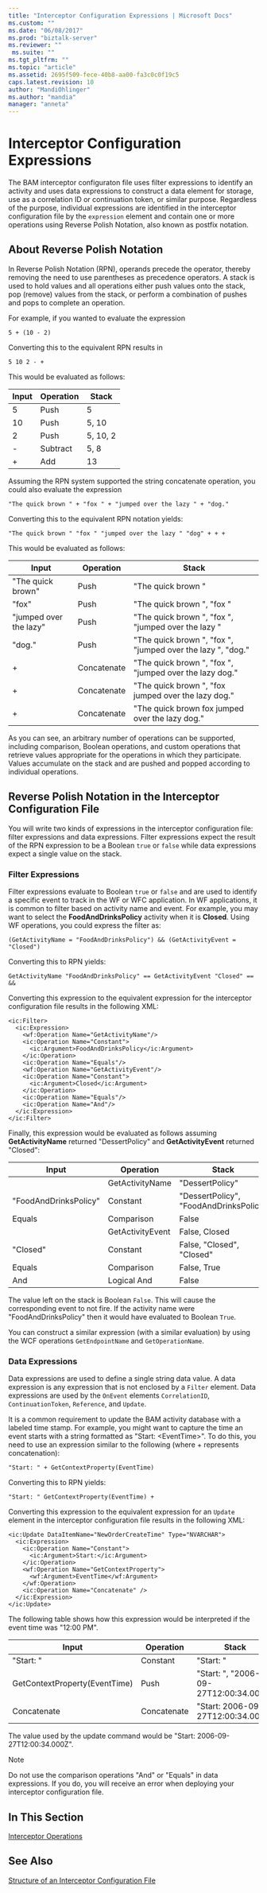 ```yaml
---
title: "Interceptor Configuration Expressions | Microsoft Docs"
ms.custom: ""
ms.date: "06/08/2017"
ms.prod: "biztalk-server"
ms.reviewer: ""
 ms.suite: ""
ms.tgt_pltfrm: ""
ms.topic: "article"
ms.assetid: 2695f509-fece-40b8-aa00-fa3c0c0f19c5
caps.latest.revision: 10
author: "MandiOhlinger"
ms.author: "mandia"
manager: "anneta"
---
```

# Interceptor Configuration Expressions
The BAM interceptor configuraton file uses filter expressions to identify an activity and uses data expressions to construct a data element for storage, use as a correlation ID or continuation token, or similar purpose. Regardless of the purpose, individual expressions are identified in the interceptor configuration file by the `expression` element and contain one or more operations using Reverse Polish Notation, also known as postfix notation.  
  
## About Reverse Polish Notation  
 In Reverse Polish Notation (RPN), operands precede the operator, thereby removing the need to use parentheses as precedence operators. A stack is used to hold values and all operations either push values onto the stack, pop (remove) values from the stack, or perform a combination of pushes and pops to complete an operation.  
  
 For example, if you wanted to evaluate the expression  
  
 `5 + (10 - 2)`  
  
 Converting this to the equivalent RPN results in  
  
 `5 10 2 - +`  
  
 This would be evaluated as follows:  
  
|Input|Operation|Stack|  
|-----------|---------------|-----------|  
|5|Push|5|  
|10|Push|5, 10|  
|2|Push|5, 10, 2|  
|-|Subtract|5, 8|  
|+|Add|13|  
  
 Assuming the RPN system supported the string concatenate operation, you could also evaluate the expression  
  
 `"The quick brown " + "fox " + "jumped over the lazy " + "dog."`  
  
 Converting this to the equivalent RPN notation yields:  
  
 `"The quick brown " "fox " "jumped over the lazy " "dog" + + +`  
  
 This would be evaluated as follows:  
  
|Input|Operation|Stack|  
|-----------|---------------|-----------|  
|"The quick brown"|Push|"The quick brown "|  
|"fox"|Push|"The quick brown ", "fox "|  
|"jumped over the lazy"|Push|"The quick brown ", "fox ", "jumped over the lazy "|  
|"dog."|Push|"The quick brown ", "fox ", "jumped over the lazy ", "dog."|  
|+|Concatenate|"The quick brown ", "fox ", "jumped over the lazy dog."|  
|+|Concatenate|"The quick brown ", "fox jumped over the lazy dog."|  
|+|Concatenate|"The quick brown fox jumped over the lazy dog."|  
  
 As you can see, an arbitrary number of operations can be supported, including comparison, Boolean operations, and custom operations that retrieve values appropriate for the operations in which they participate. Values accumulate on the stack and are pushed and popped according to individual operations.  
  
## Reverse Polish Notation in the Interceptor Configuration File  
 You will write two kinds of expressions in the interceptor configuration file: filter expressions and data expressions. Filter expressions expect the result of the RPN expression to be a Boolean `true` or `false` while data expressions expect a single value on the stack.  
  
### Filter Expressions  
 Filter expressions evaluate to Boolean `true` or `false` and are used to identify a specific event to track in the WF or WFC application. In WF applications, it is common to filter based on activity name and event. For example, you may want to select the **FoodAndDrinksPolicy** activity when it is **Closed**. Using WF operations, you could express the filter as:  
  
 `(GetActivityName = "FoodAndDrinksPolicy") && (GetActivityEvent = "Closed")`  
  
 Converting this to RPN yields:  
  
 `GetActivityName "FoodAndDrinksPolicy" == GetActivityEvent "Closed" == &&`  
  
 Converting this expression to the equivalent expression for the interceptor configuration file results in the following XML:  
  
```  
<ic:Filter>  
  <ic:Expression>  
    <wf:Operation Name="GetActivityName"/>  
    <ic:Operation Name="Constant">  
      <ic:Argument>FoodAndDrinksPolicy</ic:Argument>  
    </ic:Operation>  
    <ic:Operation Name="Equals"/>  
    <wf:Operation Name="GetActivityEvent"/>  
    <ic:Operation Name="Constant">  
      <ic:Argument>Closed</ic:Argument>  
    </ic:Operation>  
    <ic:Operation Name="Equals"/>  
    <ic:Operation Name="And"/>  
  </ic:Expression>  
</ic:Filter>  
```  
  
 Finally, this expression would be evaluated as follows assuming **GetActivityName** returned "DessertPolicy" and **GetActivityEvent** returned "Closed":  
  
|Input|Operation|Stack|  
|-----------|---------------|-----------|  
||GetActivityName|"DessertPolicy"|  
|"FoodAndDrinksPolicy"|Constant|"DessertPolicy", "FoodAndDrinksPolicy"|  
|Equals|Comparison|False|  
||GetActivityEvent|False, Closed|  
|"Closed"|Constant|False, "Closed", "Closed"|  
|Equals|Comparison|False, True|  
|And|Logical And|False|  
  
 The value left on the stack is Boolean `False`. This will cause the corresponding event to not fire. If the activity name were "FoodAndDrinksPolicy" then it would have evaluated to Boolean `True`.  
  
 You can construct a similar expression (with a similar evaluation) by using the WCF operations `GetEndpointName` and `GetOperationName`.  
  
### Data Expressions  
 Data expressions are used to define a single string data value. A data expression is any expression that is not enclosed by a `Filter` element. Data expressions are used by the `OnEvent` elements `CorrelationID`, `ContinuationToken`, `Reference`, and `Update`.  
  
 It is a common requirement to update the BAM activity database with a labeled time stamp. For example, you might want to capture the time an event starts with a string formatted as "Start: \<EventTime>". To do this, you need to use an expression similar to the following (where + represents concatenation):  
  
 `"Start: " + GetContextProperty(EventTime)`  
  
 Converting this to RPN yields:  
  
 `"Start: " GetContextProperty(EventTime) +`  
  
 Converting this expression to the equivalent expression for an `Update` element in the interceptor configuration file results in the following XML:  
  
```  
<ic:Update DataItemName="NewOrderCreateTime" Type="NVARCHAR">  
  <ic:Expression>  
    <ic:Operation Name="Constant">  
      <ic:Argument>Start:</ic:Argument>  
    </ic:Operation>  
    <wf:Operation Name="GetContextProperty">  
      <wf:Argument>EventTime</wf:Argument>  
    </wf:Operation>  
    <ic:Operation Name="Concatenate" />  
  </ic:Expression>  
</ic:Update>  
```  
  
 The following table shows how this expression would be interpreted if the event time was "12:00 PM".  
  
|Input|Operation|Stack|  
|-----------|---------------|-----------|  
|"Start: "|Constant|"Start: "|  
|GetContextProperty(EventTime)|Push|"Start: ", "2006-09-27T12:00:34.000Z"|  
|Concatenate|Concatenate|"Start: 2006-09-27T12:00:34.000Z"|  
  
 The value used by the update command would be "Start: 2006-09-27T12:00:34.000Z".  
  
> [!NOTE]
>  Do not use the comparison operations "And" or "Equals" in data expressions. If you do, you will receive an error when deploying your interceptor configuration file.  
  
## In This Section  
 [Interceptor Operations](../core/interceptor-operations.md)  
  
## See Also  
 [Structure of an Interceptor Configuration File](../core/structure-of-an-interceptor-configuration-file.md)